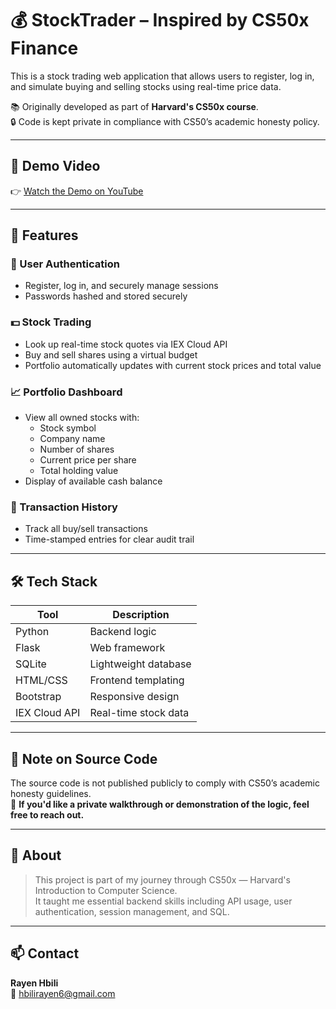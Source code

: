 # 💰 StockTrader – Inspired by CS50x Finance

This is a stock trading web application that allows users to register, log in, and simulate buying and selling stocks using real-time price data.

📚 Originally developed as part of **Harvard's CS50x course**.  
🔒 Code is kept private in compliance with CS50’s academic honesty policy.

---

## 🎥 Demo Video

👉 [Watch the Demo on YouTube](https://youtu.be/your-demo-link-here)

---

## 🧠 Features

### 👤 User Authentication
- Register, log in, and securely manage sessions
- Passwords hashed and stored securely

### 💵 Stock Trading
- Look up real-time stock quotes via IEX Cloud API
- Buy and sell shares using a virtual budget
- Portfolio automatically updates with current stock prices and total value

### 📈 Portfolio Dashboard
- View all owned stocks with:
  - Stock symbol
  - Company name
  - Number of shares
  - Current price per share
  - Total holding value
- Display of available cash balance

### 📜 Transaction History
- Track all buy/sell transactions
- Time-stamped entries for clear audit trail

---

## 🛠 Tech Stack

| Tool | Description |
|------|-------------|
| Python | Backend logic |
| Flask | Web framework |
| SQLite | Lightweight database |
| HTML/CSS | Frontend templating |
| Bootstrap | Responsive design |
| IEX Cloud API | Real-time stock data |

---

## 📝 Note on Source Code

The source code is not published publicly to comply with CS50’s academic honesty guidelines.  
📩 **If you'd like a private walkthrough or demonstration of the logic, feel free to reach out.**

---

## 📌 About

> This project is part of my journey through CS50x — Harvard's Introduction to Computer Science.  
It taught me essential backend skills including API usage, user authentication, session management, and SQL.

---

## 📫 Contact

**Rayen Hbili**  
📧 hbilirayen6@gmail.com 

